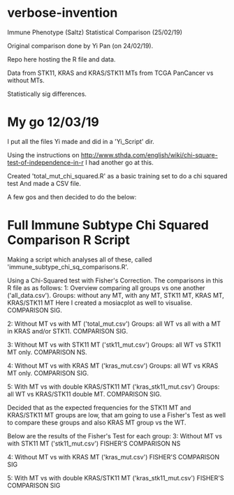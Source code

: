 # verbose-invention #
Immune Phenotype (Saltz) Statistical Comparison (25/02/19)

Original comparison done by Yi Pan (on 24/02/19).

Repo here hosting the R file and data.

Data from STK11, KRAS and KRAS/STK11 MTs from TCGA PanCancer vs without MTs.

Statistically sig differences.



# My go 12/03/19

I put all the files Yi made and did in a 'Yi_Script' dir.

Using the instructions on http://www.sthda.com/english/wiki/chi-square-test-of-independence-in-r
I had another go at this.

Created 'total_mut_chi_squared.R' as a basic training set to do a chi squared test
And made a CSV file.

A few gos and then decided to do the below:


# Full Immune Subtype Chi Squared Comparison R Script # 

Making a script which analyses all of these, called 'immune_subtype_chi_sq_comparisons.R'.

Using a Chi-Squared test with Fisher's Correction.
The comparisons in this R file as as follows:
1: Overview comparing all groups vs one another ('all_data.csv'). 
    Groups: without any MT, with any MT, STK11 MT, KRAS MT, KRAS/STK11 MT
    Here I created a mosiacplot as well to visualise.
    COMPARISON SIG.

2: Without MT vs with MT ('total_mut.csv')
    Groups: all WT vs all with a MT in KRAS and/or STK11.
    COMPARISON SIG.

3: Without MT vs with STK11 MT ('stk11_mut.csv')
    Groups: all WT vs STK11 MT only.
    COMPARISON NS.
    
4: Without MT vs with KRAS MT ('kras_mut.csv')
    Groups: all WT vs KRAS MT only.
    COMPARISON SIG.
    
5: With MT vs with double KRAS/STK11 MT ('kras_stk11_mut.csv')
    Groups: all WT vs KRAS/STK11 double MT.
    COMPARISON SIG.
    
Decided that as the expected frequencies for the STK11 MT and KRAS/STK11 MT groups are low, that am going to use a Fisher's Test as well to compare these groups and also KRAS MT group vs the WT.

Below are the results of the Fisher's Test for each group:
3: Without MT vs with STK11 MT ('stk11_mut.csv')
    FISHER'S COMPARISON NS
    
4: Without MT vs with KRAS MT ('kras_mut.csv')
    FISHER'S COMPARISON SIG
    
5: With MT vs with double KRAS/STK11 MT ('kras_stk11_mut.csv')
    FISHER'S COMPARISON SIG
